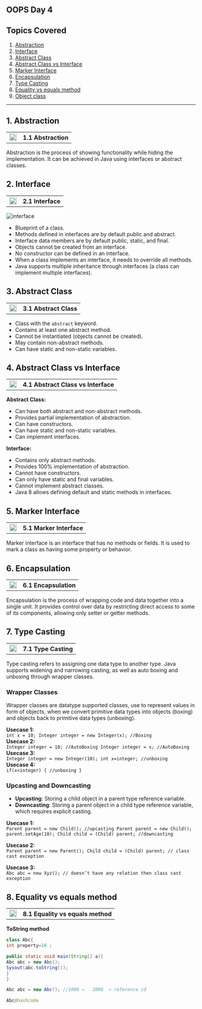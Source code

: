 ## OOPS Day 4

**Topics Covered**
--------------
1. [Abstraction](#1-abstraction)
2. [Interface](#2-interface)
3. [Abstract Class](#3-abstract-class)
4. [Abstract Class vs Interface](#4-abstract-class-vs-interface)
5. [Marker Interface](#5-marker-interface)
6. [Encapsulation](#6-encapsulation)
7. [Type Casting](#7-type-casting)
8. [Equality vs equals method](#8-equality-vs-equals-method)
9. [Object class](#9-object-class)
--------------
  
## 1. Abstraction

<table>
    <tr>
        <td><a href="#">
             <img src="https://github.com/user-attachments/assets/393a6073-ba6a-48dd-972b-9e9b8d908e45" alt="yt" width="20" height="20">
        </a></td>
        <th align="left">1.1 Abstraction</th>
    </tr>
</table>

Abstraction is the process of showing functionality while hiding the implementation. It can be achieved in Java using interfaces or abstract classes.

## 2. Interface

<table>
    <tr>
        <td><a href="#">
             <img src="https://github.com/user-attachments/assets/393a6073-ba6a-48dd-972b-9e9b8d908e45" alt="yt" width="20" height="20">
        </a></td>
        <th align="left">2.1 Interface</th>
    </tr>
</table>

![interface](https://github.com/codewithheeren/Java/assets/87074236/47c765b2-26ff-47c4-91d0-d7d267522525)

- Blueprint of a class.
- Methods defined in interfaces are by default public and abstract.
- Interface data members are by default public, static, and final.
- Objects cannot be created from an interface.
- No constructor can be defined in an interface.
- When a class implements an interface, it needs to override all methods.
- Java supports multiple inheritance through interfaces (a class can implement multiple interfaces).

## 3. Abstract Class

<table>
    <tr>
        <td><a href="#">
             <img src="https://github.com/user-attachments/assets/393a6073-ba6a-48dd-972b-9e9b8d908e45" alt="yt" width="20" height="20">
        </a></td>
        <th align="left">3.1 Abstract Class</th>
    </tr>
</table>

- Class with the `abstract` keyword.
- Contains at least one abstract method.
- Cannot be instantiated (objects cannot be created).
- May contain non-abstract methods.
- Can have static and non-static variables.

## 4. Abstract Class vs Interface

<table>
    <tr>
        <td><a href="#">
             <img src="https://github.com/user-attachments/assets/393a6073-ba6a-48dd-972b-9e9b8d908e45" alt="yt" width="20" height="20">
        </a></td>
        <th align="left">4.1 Abstract Class vs Interface</th>
    </tr>
</table>

**Abstract Class:**

- Can have both abstract and non-abstract methods.
- Provides partial implementation of abstraction.
- Can have constructors.
- Can have static and non-static variables.
- Can implement interfaces.

**Interface:**

- Contains only abstract methods.
- Provides 100% implementation of abstraction.
- Cannot have constructors.
- Can only have static and final variables.
- Cannot implement abstract classes.
- Java 8 allows defining default and static methods in interfaces.

## 5. Marker Interface

<table>
    <tr>
        <td><a href="#">
            <img src="https://github.com/user-attachments/assets/393a6073-ba6a-48dd-972b-9e9b8d908e45" alt="yt" width="20" height="20">
        </a></td>
        <th align="left">5.1 Marker Interface</th>
    </tr>
</table>

Marker interface is an interface that has no methods or fields. It is used to mark a class as having some property or behavior.

## 6. Encapsulation

<table>
    <tr>
        <td><a href="#">
             <img src="https://github.com/user-attachments/assets/393a6073-ba6a-48dd-972b-9e9b8d908e45" alt="yt" width="20" height="20">
        </a></td>
        <th align="left">6.1 Encapsulation</th>
    </tr>
</table>

Encapsulation is the process of wrapping code and data together into a single unit. It provides control over data by restricting direct access to some of its components, allowing only setter or getter methods.

## 7. Type Casting

<table>
    <tr>
        <td><a href="#">
             <img src="https://github.com/user-attachments/assets/393a6073-ba6a-48dd-972b-9e9b8d908e45" alt="yt" width="20" height="20">
        </a></td>
        <th align="left">7.1 Type Casting</th>
    </tr>
</table>

Type casting refers to assigning one data type to another type. Java supports widening and narrowing casting, as well as auto boxing and unboxing through wrapper classes.

### Wrapper Classes

Wrapper classes are datatype supported classes, use to represent values in form of objects, when we convert primitive data types into objects (boxing) and objects back to primitive data types (unboxing).

**Usecase 1:**  
`int x = 10; Integer integer = new Integer(x); //Boxing`  
**Usecase 2:**  
`Integer integer = 10; //AutoBoxing Integer integer = x; //AutoBoxing`  
**Usecase 3:**  
`Integer integer = new Integer(10); int x=integer; //unboxing`  
**Usecase 4:**  
`if(x<integer) { //unboxing }`

### Upcasting and Downcasting

- **Upcasting**: Storing a child object in a parent type reference variable.
- **Downcasting**: Storing a parent object in a child type reference variable, which requires explicit casting.

**Usecase 1:**  
`Parent parent = new Child(); //upcasting Parent parent = new Child(); parent.setAge(10); Child child = (Child) parent; //downcasting`

**Usecase 2:**  
`Parent parent = new Parent(); Child child = (Child) parent; // class cast exception`

**Usecase 3:**  
`Abc abc = new Xyz(); // doesn’t have any relation then class cast exception`

## 8. Equality vs equals method

<table>
    <tr>
        <td><a href="#">
             <img src="https://github.com/user-attachments/assets/393a6073-ba6a-48dd-972b-9e9b8d908e45" alt="yt" width="20" height="20">
        </a></td>
        <th align="left">8.1 Equality vs equals method</th>
    </tr>
</table>


**ToString method**
```java
class Abc{
int property=10 ;

public static void main(String[] a){
Abc abc = new Abc();
Sysout(abc.toString());
}
}

Abc abc = new Abc(); //1000 →   2000  → reference id

Abc@hashcode
```



